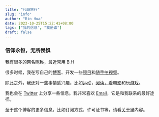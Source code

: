 ```yaml
---
title: "代码旅行"
slug: "info"
author: "Bin Hua"
date: 2023-10-25T15:22:41+08:00
tags: ["我的信息", "我是谁"]
draft: false
---
```


### 信仰永恒，无所畏惧

我有很多的网名昵称，最近常用 B.H

很多时候，我在写自己的[博客](/blog)、开发一些[项目](/projects)和[随手拍视频](https://www.youtube.com/@tourcoder)。

除此之外，我还对一些事情感兴趣，比如[运动](/)，[阅读，看电影](/booklist)和玩[游戏](/)。

我也会在 [Twitter](https://twitter.com/tourcoder) 上分享一些信息。我非常喜欢 [Email](mailto:code@tourcoder.com)，它是和我联系的最好途径。

至于这个博客的更多信息，比如订阅方式，许可证书等，请看[关于](/about)里内容。
